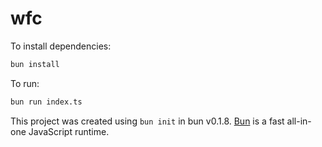 # wfc

To install dependencies:

```bash
bun install
```

To run:

```bash
bun run index.ts
```

This project was created using `bun init` in bun v0.1.8. [Bun](https://bun.sh) is a fast all-in-one JavaScript runtime.
